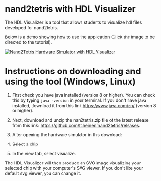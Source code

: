 # nand2tetris with HDL Visualizer

The HDL Visualizer is a tool that allows students to visualize hdl files developed for nand2tetris.

Below is a demo showing how to use the application (Click the image to be directed to the tutorial).

[![Nand2Tetris Hardware Simulator with HDL Visualizer](https://i.ytimg.com/vi/XjMr2jpy7mM/hqdefault.jpg)](https://www.youtube.com/watch?v=XjMr2jpy7mM)

# Instructions on downloading and using the tool (Windows, Linux)
1. First check you have java installed (version 8 or higher). You can check this by typing `java -version` in your terminal. If you don't have java installed, download it from this link https://www.java.com/en/ (version 8 or higher).

2. Next, download and unzip the nan2tetris.zip file of the latest release from this link: https://github.com/tcheinen/nand2tetris/releases.

3. After opening the hardware simulator in this download:
  1. Select a chip
  2. In the view tab, select visualize.
  
  The HDL Visualizer will then produce an SVG image visualizing your selected chip with your computer's SVG viewer. If you don't like your default svg viewer, you can change it.
